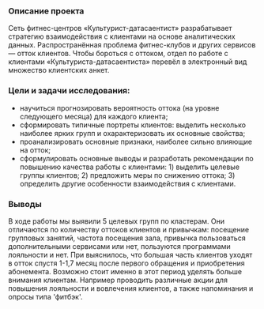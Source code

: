 ### Описание проекта
Сеть фитнес-центров «Культурист-датасаентист» разрабатывает стратегию взаимодействия с клиентами на основе аналитических данных.
Распространённая проблема фитнес-клубов и других сервисов — отток клиентов.
Чтобы бороться с оттоком, отдел по работе с клиентами «Культуриста-датасаентиста» перевёл в электронный вид множество клиентских анкет.

### Цели и задачи исследования:
- научиться прогнозировать вероятность оттока (на уровне следующего месяца) для каждого клиента;
- сформировать типичные портреты клиентов: выделить несколько наиболее ярких групп и охарактеризовать их основные свойства;
- проанализировать основные признаки, наиболее сильно влияющие на отток;
- сформулировать основные выводы и разработать рекомендации по повышению качества работы с клиентами:
        1) выделить целевые группы клиентов;
        2) предложить меры по снижению оттока;
        3) определить другие особенности взаимодействия с клиентами.

### Выводы
  В ходе работы мы выявили 5 целевых групп по кластерам. Они отличаются по количеству оттоков клиентов и привычкам: посещение групповых занятий, частота посещения зала, привычка пользоваться дополнительными сервисами или нет, пользуются программами лояльности и нет.
При выяснилось, что большая часть клиентов уходят в отток спустя 1-1,7 месяц после первого обращения и приобретения абонемента. Возможно стоит именно в этот период уделять больше внимания клиентам. Например проводить различные акции  для повышения лояльности и вовлечения клиентов, а также напоминания и опросы типа 'фитбэк'.

